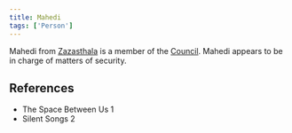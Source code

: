 ```yaml
---
title: Mahedi
tags: ['Person']
---
```

Mahedi from [Zazasthala](/_wiki/zazasthala.md) is a member of the [Council](/_wiki/council.md). Mahedi appears to be in charge of matters of security.

## References
- The Space Between Us 1
- Silent Songs 2
